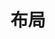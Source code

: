 ---
title: 布局
description: Nuxt.js 的布局示例
github: custom-layouts
livedemo: https://nuxt-custom-layouts.gomix.me/
liveedit: https://gomix.com/#!/project/nuxt-custom-layouts
documentation: /guide/views#布局
affix:
  order: 1
  name: 布局
  gname: 定制化
  gorder: 2
---